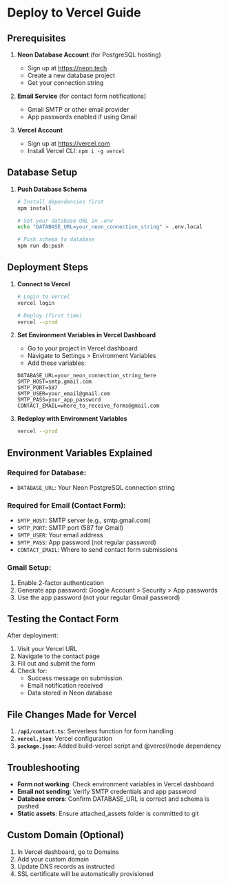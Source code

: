 # Deploy to Vercel Guide

## Prerequisites

1. **Neon Database Account** (for PostgreSQL hosting)
   - Sign up at https://neon.tech
   - Create a new database project
   - Get your connection string

2. **Email Service** (for contact form notifications)
   - Gmail SMTP or other email provider
   - App passwords enabled if using Gmail

3. **Vercel Account**
   - Sign up at https://vercel.com
   - Install Vercel CLI: `npm i -g vercel`

## Database Setup

1. **Push Database Schema**
   ```bash
   # Install dependencies first
   npm install

   # Set your database URL in .env
   echo "DATABASE_URL=your_neon_connection_string" > .env.local

   # Push schema to database
   npm run db:push
   ```

## Deployment Steps

1. **Connect to Vercel**
   ```bash
   # Login to Vercel
   vercel login

   # Deploy (first time)
   vercel --prod
   ```

2. **Set Environment Variables in Vercel Dashboard**
   - Go to your project in Vercel dashboard
   - Navigate to Settings > Environment Variables
   - Add these variables:

   ```
   DATABASE_URL=your_neon_connection_string_here
   SMTP_HOST=smtp.gmail.com
   SMTP_PORT=587
   SMTP_USER=your_email@gmail.com
   SMTP_PASS=your_app_password
   CONTACT_EMAIL=where_to_receive_forms@gmail.com
   ```

3. **Redeploy with Environment Variables**
   ```bash
   vercel --prod
   ```

## Environment Variables Explained

### Required for Database:
- `DATABASE_URL`: Your Neon PostgreSQL connection string

### Required for Email (Contact Form):
- `SMTP_HOST`: SMTP server (e.g., smtp.gmail.com)
- `SMTP_PORT`: SMTP port (587 for Gmail)
- `SMTP_USER`: Your email address
- `SMTP_PASS`: App password (not regular password)
- `CONTACT_EMAIL`: Where to send contact form submissions

### Gmail Setup:
1. Enable 2-factor authentication
2. Generate app password: Google Account > Security > App passwords
3. Use the app password (not your regular Gmail password)

## Testing the Contact Form

After deployment:
1. Visit your Vercel URL
2. Navigate to the contact page
3. Fill out and submit the form
4. Check for:
   - Success message on submission
   - Email notification received
   - Data stored in Neon database

## File Changes Made for Vercel

1. **`/api/contact.ts`**: Serverless function for form handling
2. **`vercel.json`**: Vercel configuration
3. **`package.json`**: Added build-vercel script and @vercel/node dependency

## Troubleshooting

- **Form not working**: Check environment variables in Vercel dashboard
- **Email not sending**: Verify SMTP credentials and app password
- **Database errors**: Confirm DATABASE_URL is correct and schema is pushed
- **Static assets**: Ensure attached_assets folder is committed to git

## Custom Domain (Optional)

1. In Vercel dashboard, go to Domains
2. Add your custom domain
3. Update DNS records as instructed
4. SSL certificate will be automatically provisioned